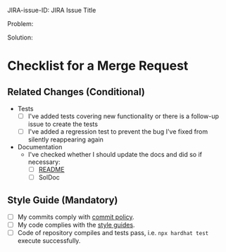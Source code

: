 <!--
Specify the issued ID and title (ex.: #2: Write the Contribution Guide)
Describe the problem in your own words or as it is described in JIRA issue
Describe the proposed solution
-->

JIRA-issue-ID: JIRA Issue Title

Problem:

Solution:

# Checklist for a Merge Request

<!--
Ideally a MR has all the checkmarks set.

If something in this list is irrelevant to your MR, you should still set this
checkmark indicating that you are sure it is dealt with (be that by irrelevance).

If you don't set a checkmark (e.g. don't add a test for new functionality),
you must be able to justify that.
-->

## Related Changes (Conditional)

- Tests
  - [ ] I've added tests covering new functionality or there is a follow-up issue to create the tests
  - [ ] I've added a regression test to prevent the bug I've fixed from silently reappearing again

- Documentation
  - I've checked whether I should update the docs and did so if necessary:
    - [ ] [README](../../README.md)
    - [ ] SolDoc

## Style Guide (Mandatory)

- [ ] My commits comply with [commit policy](../../docs/commit_policy_gitlab.md).
- [ ] My code complies with the [style guides](../../docs/style_guides1.md).
- [ ] Code of repository compiles and tests pass, i.e. `npx hardhat test` execute successfully.
